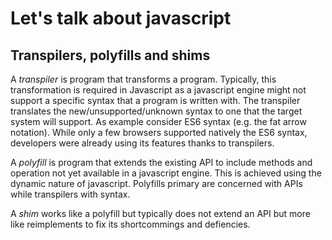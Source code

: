 # Let's talk about javascript

## Transpilers, polyfills and shims

A _transpiler_ is program that transforms a program. Typically, this transformation is required in Javascript as
a javascript engine might not support a specific syntax that a program is written with. The transpiler translates
the new/unsupported/unknown syntax to one that the target system will support. As example consider ES6 syntax
(e.g. the fat arrow notation). While only a few browsers supported natively the ES6 syntax, developers were already
using its features thanks to transpilers.

A _polyfill_ is program that extends the existing API to include methods and operation not yet available in a
javascript engine. This is achieved using the dynamic nature of javascript. Polyfills primary are concerned with
APIs while transpilers with syntax.

A _shim_ works like a polyfill but typically does not extend an API but more like reimplements to fix its shortcommings
and defiencies.
